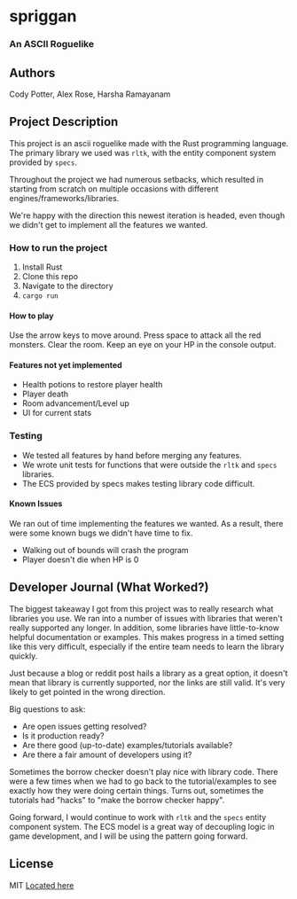 # spriggan
### An ASCII Roguelike
## Authors
Cody Potter, Alex Rose, Harsha Ramayanam
## Project Description
This project is an ascii roguelike made with the Rust programming language. 
The primary library we used was `rltk`, with the entity component system
provided by `specs`. 

Throughout the project we had numerous setbacks, which resulted in
starting from scratch on multiple occasions with different engines/frameworks/libraries.

We're happy with the direction this newest iteration is headed, even though
we didn't get to implement all the features we wanted.

### How to run the project
1. Install Rust
2. Clone this repo
3. Navigate to the directory
4. `cargo run`

#### How to play
Use the arrow keys to move around.
Press space to attack all the red monsters.
Clear the room.
Keep an eye on your HP in the console output.

#### Features not yet implemented
- Health potions to restore player health
- Player death
- Room advancement/Level up
- UI for current stats

### Testing
- We tested all features by hand before merging any features. 
- We wrote unit tests for functions that were outside the `rltk` and `specs` libraries.
- The ECS provided by specs makes testing library code difficult.
#### Known Issues
We ran out of time implementing the features we wanted.
As a result, there were some known bugs we didn't have time to fix.
- Walking out of bounds will crash the program
- Player doesn't die when HP is 0

## Developer Journal (What Worked?)
The biggest takeaway I got from this project was to really research what libraries you use.
We ran into a number of issues with libraries that weren't really supported any longer.
In addition, some libraries have little-to-know helpful documentation or examples. This makes 
progress in a timed setting like this very difficult, especially if the entire team needs
to learn the library quickly. 

Just because a blog or reddit post hails a library as a great option, it doesn't mean
that library is currently supported, nor the links are still valid. It's very likely
to get pointed in the wrong direction. 

Big questions to ask:
- Are open issues getting resolved?
- Is it production ready?
- Are there good (up-to-date) examples/tutorials available?
- Are there a fair amount of developers using it?

Sometimes the borrow checker doesn't play nice with library code. There were a few times
when we had to go back to the tutorial/examples to see exactly how they were doing
certain things. Turns out, sometimes the tutorials had "hacks" to "make the borrow checker happy".

Going forward, I would continue to work with `rltk` and the `specs` entity component system.
The ECS model is a great way of decoupling logic in game development, and I will be using
the pattern going forward.

## License
MIT
[Located here](LICENSE)